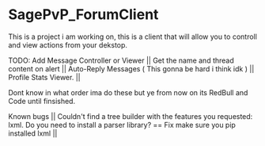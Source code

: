 # SagePvP_ForumClient
This is a project i am working on, this is a client that will allow you to controll and view actions from your dekstop.

TODO:
Add Message Controller or Viewer ||
  Get the name and thread content on alert ||
  Auto-Reply Messages ( This gonna be hard i think idk ) ||
  Profile Stats Viewer. ||
  
Dont know in what order ima do these but ye from now on its RedBull and Code until finsished.

Known bugs || Couldn't find a tree builder with the features you requested: lxml. Do you need to install a parser library? == Fix make sure you pip installed lxml ||
